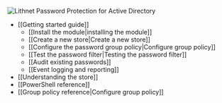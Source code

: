 ![Lithnet Password Protection for Active Directory](https://lithnet.github.io/images/lppad.png)

* [[Getting started guide]]
   * [[Install the module|installing the module]]
   * [[Create a new store|Create a new store]]
   * [[Configure the password group policy|Configure group policy]]
   * [[Test the password filter|Testing the password filter]]
   * [[Audit existing passwords]]
   * [[Event logging and reporting]]
* [[Understanding the store]]
* [[PowerShell reference]]
* [[Group policy reference|Configure group policy]]
